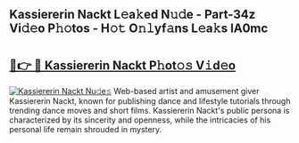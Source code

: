 ## Kassiererin Nackt L𝚎a𝚔ed N𝚞𝚍e - Part-34z Vi𝚍𝚎o P𝚑𝚘tos - H𝚘𝚝 O𝚗𝚕yf𝚊ns L𝚎a𝚔s lA0mc

# <h2><a href="http://kf7g45r.oniu.top/?m=Kassiererin+Nackt">🔗👉 🔴 Kassiererin Nackt P𝚑ot𝚘𝚜 V𝚒d𝚎o</a></h2>

[![Kassiererin Nackt Nu𝚍e𝚜](https://i.imgur.com/0qMVB7G.gif)](http://kf7g45r.oniu.top/?m=Kassiererin+Nackt)
Web-based artist and amusement giver Kassiererin Nackt, known for publishing dance and lifestyle tutorials through trending dance moves and short films. Kassiererin Nackt's public persona is characterized by its sincerity and openness, while the intricacies of his personal life remain shrouded in mystery.  
